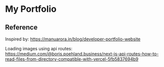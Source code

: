 # My Portfolio

## Reference
Inspired by: https://manuarora.in/blog/developer-portfolio-website

Loading images using api routes: https://medium.com/@boris.poehland.business/next-js-api-routes-how-to-read-files-from-directory-compatible-with-vercel-5fb5837694b9
